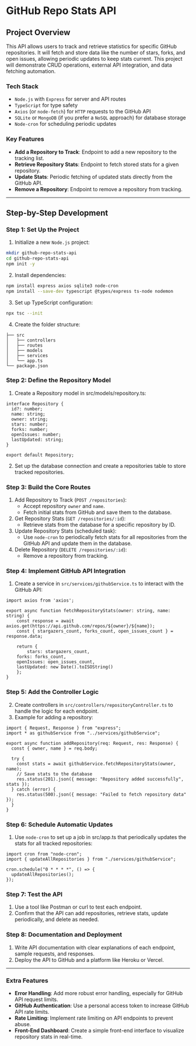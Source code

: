 # GitHub Repo Stats API

## Project Overview

This API allows users to track and retrieve statistics for specific GitHub repositories. It will fetch and store data like the number of stars, forks, and open issues, allowing periodic updates to keep stats current. This project will demonstrate CRUD operations, external API integration, and data fetching automation.

### Tech Stack

- `Node.js` with `Express` for server and API routes
- `TypeScript` for type safety
- `Axios` (or `node-fetch`) for `HTTP` requests to the GitHub API
- `SQLite` or `MongoDB` (if you prefer a `NoSQL` approach) for database storage
- `Node-cron` for scheduling periodic updates

### Key Features

- **Add a Repository to Track**: Endpoint to add a new repository to the tracking list.
- **Retrieve Repository Stats**: Endpoint to fetch stored stats for a given repository.
- **Update Stats**: Periodic fetching of updated stats directly from the GitHub API.
- **Remove a Repository**: Endpoint to remove a repository from tracking.

---

## Step-by-Step Development

### Step 1: Set Up the Project

1. Initialize a new `Node.js` project:

```bash
mkdir github-repo-stats-api
cd github-repo-stats-api
npm init -y
```

2. Install dependencies:

```bash
npm install express axios sqlite3 node-cron
npm install --save-dev typescript @types/express ts-node nodemon
```

3. Set up TypeScript configuration:

```bash
npx tsc --init
```

4. Create the folder structure:

```
├── src
│   ├── controllers
│   ├── routes
│   ├── models
│   ├── services
│   └── app.ts
└── package.json
```

### Step 2: Define the Repository Model

1. Create a Repository model in src/models/repository.ts:

```tsx
interface Repository {
  id?: number;
  name: string;
  owner: string;
  stars: number;
  forks: number;
  openIssues: number;
  lastUpdated: string;
}

export default Repository;
```

2. Set up the database connection and create a repositories table to store tracked repositories.

### Step 3: Build the Core Routes

1. Add Repository to Track (`POST /repositories`):
   - Accept repository `owner` and `name`.
   - Fetch initial stats from GitHub and save them to the database.
2. Get Repository Stats (`GET /repositories/:id`):
   - Retrieve stats from the database for a specific repository by ID.
3. Update Repository Stats (scheduled task):
   - Use `node-cron` to periodically fetch stats for all repositories from the GitHub API and update them in the database.
4. Delete Repository (`DELETE /repositories/:id`):
   - Remove a repository from tracking.

### Step 4: Implement GitHub API Integration

1. Create a service in `src/services/githubService.ts` to interact with the GitHub API:

```tsx
import axios from 'axios';

export async function fetchRepositoryStats(owner: string, name: string) {
	const response = await axios.get(https://api.github.com/repos/${owner}/${name});
	const { stargazers_count, forks_count, open_issues_count } = response.data;

	return {
		stars: stargazers_count,
    forks: forks_count,
    openIssues: open_issues_count,
    lastUpdated: new Date().toISOString()
	};
}
```

### Step 5: Add the Controller Logic

2. Create controllers in `src/controllers/repositoryController.ts` to handle the logic for each endpoint.
3. Example for adding a repository:

```tsx
import { Request, Response } from "express";
import * as githubService from "../services/githubService";

export async function addRepository(req: Request, res: Response) {
  const { owner, name } = req.body;

  try {
    const stats = await githubService.fetchRepositoryStats(owner, name);
    // Save stats to the database
    res.status(201).json({ message: "Repository added successfully", stats });
  } catch (error) {
    res.status(500).json({ message: "Failed to fetch repository data" });
  }
}
```

### Step 6: Schedule Automatic Updates

1. Use `node-cron` to set up a job in src/app.ts that periodically updates the stats for all tracked repositories:

```tsx
import cron from "node-cron";
import { updateAllRepositories } from "./services/githubService";

cron.schedule("0 * * * *", () => {
  updateAllRepositories();
});
```

### Step 7: Test the API

1. Use a tool like Postman or curl to test each endpoint.
2. Confirm that the API can add repositories, retrieve stats, update periodically, and delete as needed.

### Step 8: Documentation and Deployment

1. Write API documentation with clear explanations of each endpoint, sample requests, and responses.
2. Deploy the API to GitHub and a platform like Heroku or Vercel.

---

### Extra Features

- **Error Handling**: Add more robust error handling, especially for GitHub API request limits.
- **GitHub Authentication**: Use a personal access token to increase GitHub API rate limits.
- **Rate Limiting**: Implement rate limiting on API endpoints to prevent abuse.
- **Front-End Dashboard**: Create a simple front-end interface to visualize repository stats in real-time.
